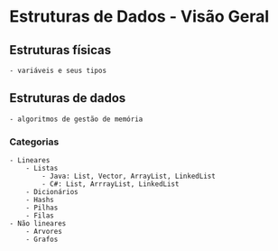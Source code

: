 # Estruturas de Dados - Visão Geral

## Estruturas físicas
    - variáveis e seus tipos

## Estruturas de dados
    - algoritmos de gestão de memória

### Categorias
    - Lineares
        - Listas
            - Java: List, Vector, ArrayList, LinkedList
            - C#: List, ArrrayList, LinkedList
        - Dicionários
        - Hashs
        - Pilhas
        - Filas
    - Não lineares
        - Arvores
        - Grafos